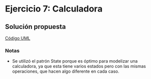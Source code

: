 # Ejercicio 7: Calculadora
## Solución propuesta
[Código UML](./source.uml)
### Notas
- Se utilizó el patrón State porque es óptimo para modelizar una calculadora, ya que esta tiene varios estados pero con las mismas operaciones, que hacen algo diferente en cada caso.
